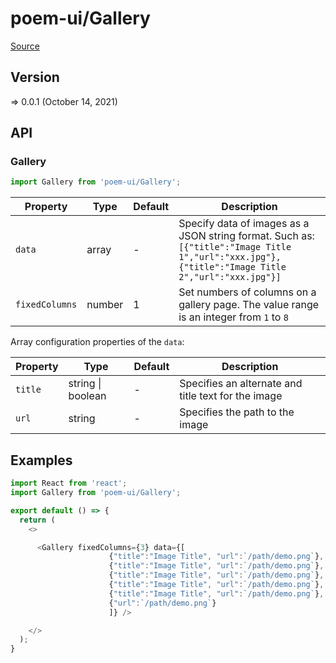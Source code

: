 # poem-ui/Gallery

[Source](https://github.com/xizon/poem-ui/tree/main/src/Gallery)

## Version

=> 0.0.1 (October 14, 2021)

## API

### Gallery
```js
import Gallery from 'poem-ui/Gallery';
```
| Property | Type | Default | Description |
| --- | --- | --- | --- |
| `data` | array | - | Specify data of images as a JSON string format. Such as: <br />`[{"title":"Image Title 1","url":"xxx.jpg"},{"title":"Image Title 2","url":"xxx.jpg"}]` |
| `fixedColumns` | number  | 1 | Set numbers of columns on a gallery page. The value range is an integer from `1` to `8` |



Array configuration properties of the `data`:

| Property | Type | Default | Description |
| --- | --- | --- | --- |
| `title` | string \| boolean | - | Specifies an alternate and title text for the image |
| `url` | string | - | Specifies the path to the image |



## Examples

```js
import React from 'react';
import Gallery from 'poem-ui/Gallery';

export default () => {
  return (
    <>

      <Gallery fixedColumns={3} data={[
                      {"title":"Image Title", "url":`/path/demo.png`},
                      {"title":"Image Title", "url":`/path/demo.png`},
                      {"title":"Image Title", "url":`/path/demo.png`},
                      {"title":"Image Title", "url":`/path/demo.png`},
                      {"title":"Image Title", "url":`/path/demo.png`},
                      {"url":`/path/demo.png`}
                      ]} />

    </>
  );
}

```